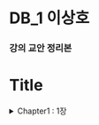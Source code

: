 # DB_1 이상호
### 강의 교안 정리본
# Title
<details><summary>
Chapter1 : 1장
</summary><div markdown="1">

 1. Databases
 1. Data Abstraction and Data Model
 1. Database Systems
 </div></details>
